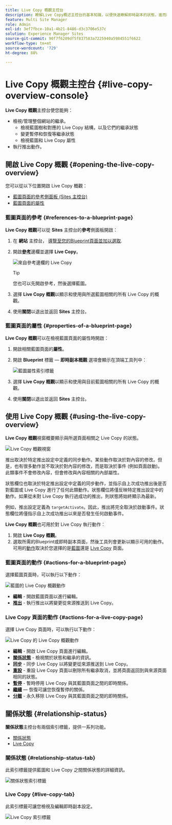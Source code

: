 ```yaml
---
title: Live Copy 概觀主控台
description: 瞭解Live Copy概述主控台的基本知識，以便快速瞭解即時副本的狀態，進而同步內容。
feature: Multi Site Manager
role: Admin
exl-id: 3ef7fbce-10a1-4b21-8486-d3c3706e537c
solution: Experience Manager Sites
source-git-commit: 90f7f6209df5f837583a7225940a5984551f6622
workflow-type: tm+mt
source-wordcount: '729'
ht-degree: 88%

---
```


# Live Copy 概觀主控台 {#live-copy-overview-console}

**Live Copy 概觀**&#x200B;主控台使您能夠：

* 檢視/管理整個網站的繼承。
   * 檢視藍圖樹和對應的 Live Copy 結構，以及它們的繼承狀態
   * 變更暫停和恢復等繼承狀態
   * 檢視藍圖和 Live Copy 屬性
* 執行推出動作。

## 開啟 Live Copy 概觀 {#opening-the-live-copy-overview}

您可以從以下位置開啟 Live Copy 概觀：

* [藍圖頁面的參考側面板 (Sites 主控台)](#opening-live-copy-overview-references-for-a-blueprint-page)
* [藍圖頁面的屬性](#opening-live-copy-overview-properties-of-a-blueprint-page)

### 藍圖頁面的參考 {#references-to-a-blueprint-page}

**Live Copy 概觀**&#x200B;可以從 **Sites** 主控台的&#x200B;**參考**&#x200B;側面板開啟：

1. 在 **網站** 主控台， [導覽至您的Blueprint頁面並加以選取](/help/sites-cloud/authoring/basic-handling.md#viewing-and-selecting-resources).
1. 開啟&#x200B;**[參考](/help/sites-cloud/authoring/basic-handling.md#references)**&#x200B;邊欄並選擇 **Live Copy**。

   ![來自參考邊欄的 Live Copy](../assets/live-copy-references.png)

   >[!TIP]
   >
   >您也可以先開啟參考，然後選擇藍圖。

1. 選擇 **Live Copy 概觀**&#x200B;以顯示和使用與所選藍圖相關的所有 Live Copy 的概觀。
1. 使用&#x200B;**關閉**&#x200B;以退出並返回 **Sites** 主控台。

### 藍圖頁面的屬性 {#properties-of-a-blueprint-page}

**Live Copy 概觀**&#x200B;可以在檢視藍圖頁面的屬性時開啟：

1. 開啟相關藍圖頁面的&#x200B;**屬性**。
1. 開啟 **Blueprint** 標籤 —  **即時副本概觀** 選項會顯示在頂端工具列中：

   ![藍圖屬性索引標籤](../assets/live-copy-blueprint-tab.png)

1. 選擇 **Live Copy 概觀**&#x200B;以顯示和使用與目前藍圖相關的所有 Live Copy 的概觀。

1. 使用&#x200B;**關閉**&#x200B;以退出並返回 **Sites** 主控台。

## 使用 Live Copy 概觀 {#using-the-live-copy-overview}

**Live Copy 概觀**&#x200B;視窗概要顯示與所選頁面相關之 Live Copy 的狀態。

![Live Copy 概觀視窗](../assets/live-copy-overview.png)

推出取決於特定推出設定中定義的同步動作。某些動作取決於對內容的修改。但是，也有很多動作並不取決於對內容的修改，而是取決於事件 (例如頁面啟動)。此類事件不會修改內容，但會修改與內容相關的內部屬性。

狀態欄位也取決於特定推出設定中定義的同步動作，並指示自上次成功推出後是否對藍圖或 Live Copy 進行了任何此類動作。狀態欄位將僅反映特定推出設定中的動作。如果從未對 Live Copy 執行過成功的推出，則狀態將始終顯示為最新。

例如，推出設定定義為 `targetActivate`。因此，推出將完全取決於啟動事件。狀態欄位將僅指示自上次成功推出以來是否發生任何啟動事件。

**Live Copy 概觀**&#x200B;也可用於對 Live Copy 執行動作：

1. 開啟 **Live Copy 概觀**。
1. 選取所需的Blueprint或即時副本頁面，然後工具列會更新以顯示可用的動作。 可用的[動作](overview.md#terms-used)取決於您選擇的是[藍圖](#actions-for-a-blueprint-page)還是 [Live Copy](#actions-for-a-live-copy-page) 頁面。

### 藍圖頁面的動作 {#actions-for-a-blueprint-page}

選擇藍圖頁面時，可以執行以下動作：

![藍圖的 Live Copy 概觀動作](../assets/live-copy-overview-actions-blueprint.png)

* **編輯** - 開啟藍圖頁面以進行編輯。
* **[推出](overview.md#rollout-and-synchronize)** - 執行推出以將變更從來源推送到 Live Copy。

### Live Copy 頁面的動作 {#actions-for-a-live-copy-page}

選擇 Live Copy 頁面時，可以執行以下動作：

![Live Copy 的 Live Copy 概觀動作](../assets/live-copy-overview-actions.png)

* **編輯** - 開啟 Live Copy 頁面進行編輯。
* **[關係狀態](#relationship-status)** - 檢視關於狀態和繼承的資訊。
* **[同步](overview.md#rollout-and-synchronize)** - 同步 Live Copy 以將變更從來源推送到 Live Copy。
* **[重設](creating-live-copies.md#resetting-a-live-copy-page)** - 重設 Live Copy 頁面以刪除所有繼承取消，並將頁面返回到與來源頁面相同的狀態。
* **[暫停](overview.md#suspending-and-cancelling-inheritance-and-synchronization)** - 暫時停用 Live Copy 與其藍圖頁面之間的即時關係。
* **[繼續](creating-live-copies.md#resuming-inheritance-for-a-page)**  — 恢復可讓您恢復暫停的關係。
* **[分離](overview.md#detaching-a-live-copy)** - 永久移除 Live Copy 與其藍圖頁面之間的即時關係。

## 關係狀態 {#relationship-status}

**關係狀態**&#x200B;主控台有兩個索引標籤，提供一系列功能。

* [關係狀態](#relationship-status-tab)
* [Live Copy](#live-copy-tab)

### 關係狀態 {#relationship-status-tab}

此索引標籤提供藍圖和 Live Copy 之間關係狀態的詳細資訊。

![關係狀態索引標籤](../assets/live-copy-relationship-status.png)

### Live Copy {#live-copy-tab}

此索引標籤可讓您檢視及編輯即時副本設定。

![Live Copy 索引標籤](../assets/live-copy-relationship-status-live-copy.png)
